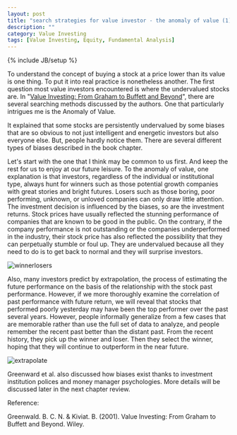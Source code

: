 ```yaml
---
layout: post
title: "search strategies for value investor - the anomaly of value (1)"
description: ""
category: Value Investing
tags: [Value Investing, Equity, Fundamental Analysis]
---
```

{% include JB/setup %}

To understand the concept of buying a stock at a price lower than its value is one thing. To put it into real practice is nonetheless another. The first question most value investors encountered is where the undervalued stocks are. In "[Value Investing: From Graham to Buffett and Beyond]( http://www.amazon.com/Value-Investing-Graham-Buffett-Finance/dp/0471463396/ref=sr_1_1?s=books&ie=UTF8&qid=1348148002&sr=1-1&keywords=value+investing)", there are several searching methods discussed by the authors. One that particularly intrigues me is the Anomaly of Value.

It explained that some stocks are persistently undervalued by some biases that are so obvious to not just intelligent and energetic investors but also everyone else. But, people hardly notice them. There are several different types of biases described in the book chapter.

Let's start with the one that I think may be common to us first. And keep the rest for us to enjoy at our future leisure. To the anomaly of value, one explanation is that investors, regardless of the individual or institutional type, always hunt for winners such as those potential growth companies with great stories and bright futures. Losers such as those boring, poor performing, unknown, or unloved companies can only draw little attention. The investment decision is influenced by the biases, so are the investment returns. Stock prices have usually reflected the stunning performance of companies that are known to be good in the public. On the contrary, if the company performance is not outstanding or the companies underperformed in the industry, their stock price has also reflected the possibility that they can perpetually stumble or foul up. They are undervalued because all they need to do is to get back to normal and they will surprise investors.

![winnerlosers](http://ryancheng.s3.amazonaws.com/Linear%20Programming/valueinvesting.jpg)

Also, many investors predict by extrapolation, the process of estimating the future performance on the basis of the relationship with the stock past performance. However, if we more thoroughly examine the correlation of past performance with future return, we will reveal that stocks that performed poorly yesterday may have been the top performer over the past several years. However, people informally generalize from a few cases that are memorable rather than use the full set of data to analyze, and people remember the recent past better than the distant past. From the recent history, they pick up the winner and loser. Then they select the winner, hoping that they will continue to outperform in the near future.

![extrapolate](http://ryancheng.s3.amazonaws.com/Linear%20Programming/extrapolate.png)

Greenward et al. also discussed how biases exist thanks to investment institution polices and money manager psychologies. More details will be discussed later in the next chapter review.

Reference:

Greenwald. B. C. N. & Kiviat. B. (2001). Value Investing: From Graham to Buffett and Beyond. Wiley.
